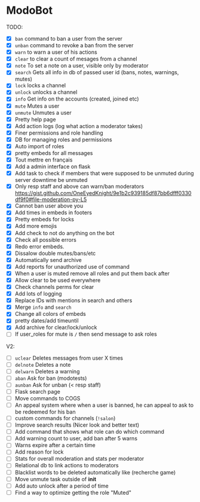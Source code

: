 # ModoBot

TODO:

- [x] `ban` command to ban a user from the server
- [x] `unban` command to revoke a ban from the server
- [x] `warn` to warn a user of his actions
- [x] `clear` to clear a count of mesages from a channel
- [x] `note` To set a note on a user, visible only by moderator
- [x] `search` Gets all info in db of passed user id (bans, notes, warnings, mutes)
- [x] `lock` locks a channel
- [x] `unlock` unlocks a channel
- [x] `info` Get info on the accounts (created, joined etc)
- [x] `mute` Mutes a user
- [x] `unmute` Unmutes a user
- [x] Pretty help page
- [x] Add action logs (log what action a moderator takes)
- [x] Finer permissions and role handling
- [x] DB for managing roles and permissions
- [x] Auto import of roles
- [x] pretty embeds for all messages
- [x] Tout mettre en français
- [x] Add a admin interface on flask
- [x] Add task to check if members that were supposed to be unmuted during server downtime be unmuted
- [x] Only resp staff and above can warn/ban moderators https://gist.github.com/OneEyedKnight/9e1b2c939185df87bb6dfff0330df9f0#file-moderation-py-L5
- [x] Cannot ban user above you
- [x] Add times in embeds in footers
- [x] Pretty embeds for locks
- [x] Add more emojis
- [x] Add check to not do anything on the bot
- [x] Check all possible errors
- [x] Redo error embeds.
- [x] Dissalow double mutes/bans/etc
- [x] Automatically send archive
- [x] Add reports for unauthorized use of command
- [x] When a user is muted remove all roles and put them back after
- [x] Allow clear to be used everywhere
- [x] Check channels perms for clear
- [x] Add lots of logging
- [x] Replace IDs with mentions in search and others
- [x] Merge `info` and `search`
- [x] Change all colors of embeds
- [x] pretty dates/add timeuntil
- [x] Add archive for clear/lock/unlock
- [ ] If user_roles for mute is `/` then send message to ask roles

V2:

- [ ] `uclear` Deletes messages from user X times
- [ ] `delnote` Deletes a note
- [ ] `delwarn` Deletes a warning
- [ ] `aban` Ask for ban (modotests)
- [ ] `aunban` Ask for unban (< resp staff)
- [ ] Flask search page
- [ ] Move commands to COGS
- [ ] An appeal system where when a user is banned, he can appeal to ask to be redeemed for his ban
- [ ] custom commands for channels (`!salon`)
- [ ] Improve search results (Nicer look and better text)
- [ ] Add command that shows what role can do which command
- [ ] Add warning count to user, add ban after 5 warns
- [ ] Warns expire after a certain time
- [ ] Add reason for lock
- [ ] Stats for overall moderation and stats per moderator
- [ ] Relational db to link actions to moderators
- [ ] Blacklist words to be deleted automatically like (recherche game)
- [ ] Move unmute task outside of __init__
- [ ] Add auto unlock after a period of time
- [ ] Find a way to optimize getting the role "Muted"
